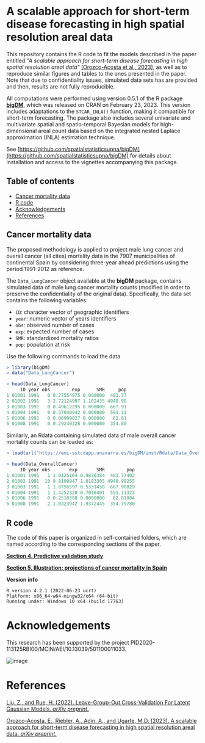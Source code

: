 # A scalable approach for short-term disease forecasting in high spatial resolution areal data

This repository contains the R code to fit the models described in the paper entitled _"A scalable approach for short-term disease forecasting in high spatial resolution areal data"_ [(Orozco-Acosta et al., 2023)](https://arxiv.org/abs/2303.16549), as well as to reproduce similar figures and tables to the ones presented in the paper. Note that due to confidentiality issues, simulated data sets has are provided and then, results are not fully reproducible.

All computations were performed using version 0.5.1 of the R package [**bigDM**](https://cran.r-project.org/web/packages/bigDM/index.html), which was released on CRAN on February 23, 2023. This version includes adaptations to the `STCAR_INLA()`  function, making it compatible for short-term forecasting.
The package also includes several univariate and multivariate spatial and spatio-temporal Bayesian models for high-dimensional areal count data based on the integrated nested Laplace approximation (INLA) estimation technique.

See [https://github.com/spatialstatisticsupna/bigDM](https://github.com/spatialstatisticsupna/bigDM) for details about installation and access to the vignettes accompanying this package.


## Table of contents

- [Cancer mortality data](#Cancer-mortality-data)
- [R code](#R-code)
- [Acknowledgements](#Acknowledgements)
- [References](#References)


## Cancer mortality data

The proposed methodology is applied to project male lung cancer and overall cancer (all cites) mortality data in the 7907 municipalities of continental Spain by considering three-year ahead predictions using the period 1991-2012 as reference.

The `Data_LungCancer` object available at the **bigDM** package, contains simulated data of male lung cancer mortality counts (modified in order to preserve the confidentiality of the original data). Specifically, the data set contains the following variables:
- ```ID```: character vector of geographic identifiers
- ```year```: numeric vector of years identifiers
- ```obs```: observed number of cases
- ```exp```: expected number of cases
- ```SMR```: standardized mortality ratios
- ```pop```: population at risk

Use the following commands to load the data
```r 
> library(bigDM)
> data("Data_LungCancer")

> head(Data_LungCancer)
     ID year obs        exp      SMR     pop
1 01001 1991   0 0.27554975 0.000000  483.77
2 01002 1991   3 2.72124997 1.102435 4948.98
3 01003 1991   0 0.49612295 0.000000  667.91
4 01004 1991   0 0.37040942 0.000000  591.11
5 01006 1991   0 0.06999827 0.000000   62.81
6 01008 1991   0 0.29240328 0.000000  354.80
```

Similarly, an Rdata containing simulated data of male overall cancer mortality counts can be loaded as:
```r 
> load(url("https://emi-sstcdapp.unavarra.es/bigDM/inst/Rdata/Data_OverallCancer.Rdata"))

> head(Data_OverallCancer)
     ID year obs       exp       SMR        pop
1 01001 1991   1 1.0125164 0.9876384  483.77402
2 01002 1991  10 9.8199947 1.0183305 4948.98255
3 01003 1991   1 1.8756597 0.5331458  667.90829
4 01004 1991   1 1.4252320 0.7016401  591.11323
5 01006 1991   0 0.2518388 0.0000000   62.81084
6 01008 1991   2 1.0323942 1.9372445  354.79780
```



## R code

The code of this paper is organized in self-contained folders, which are named according to the corresponding sections of the paper.

[**Section 4. Predictive validation study**](https://github.com/spatialstatisticsupna/Scable_Prediction/tree/main/Section4_PredictiveValidationStudy)


[**Section 5. Illustration: projections of cancer mortality in Spain**](https://github.com/spatialstatisticsupna/Scable_Prediction/tree/main/Section5_Illustration)


**Version info**

``` {.r}
R version 4.2.1 (2022-06-23 ucrt)
Platform: x86_64-w64-mingw32/x64 (64-bit)
Running under: Windows 10 x64 (build 17763)
```


# Acknowledgements

This research has been supported by the project PID2020-113125RBI00/MCIN/AEI/10.13039/501100011033.

![image](https://github.com/spatialstatisticsupna/Scalable_Prediction/blob/main/micin-aei.jpg)


# References

[Liu, Z., and Rue, H. (2022). Leave-Group-Out Cross-Validation For Latent Gaussian Models. _arXiv preprint_.](https://doi.org/10.48550/arXiv.2210.04482)

[Orozco-Acosta, E., Riebler, A., Adin, A., and Ugarte, M.D. (2023). A scalable approach for short-term disease forecasting in high spatial resolution areal data. _arXiv preprint_.](https://arxiv.org/abs/2303.16549)
